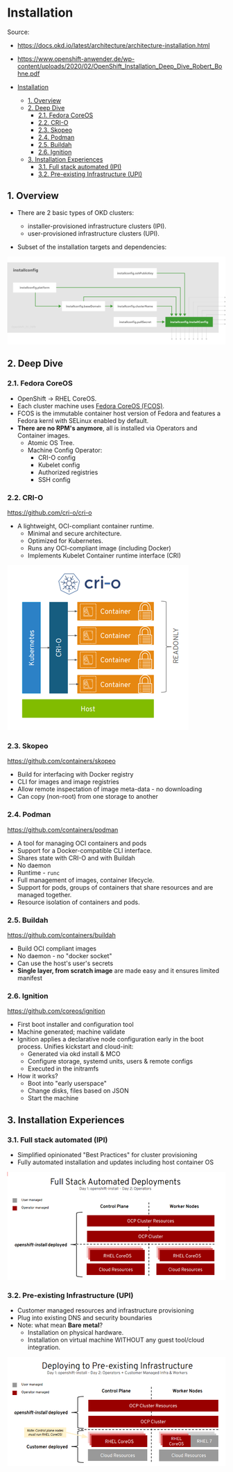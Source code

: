 # Installation

Source:

- https://docs.okd.io/latest/architecture/architecture-installation.html
- https://www.openshift-anwender.de/wp-content/uploads/2020/02/OpenShift_Installation_Deep_Dive_Robert_Bohne.pdf

- [Installation](#installation)
  - [1. Overview](#1-overview)
  - [2. Deep Dive](#2-deep-dive)
    - [2.1. Fedora CoreOS](#21-fedora-coreos)
    - [2.2. CRI-O](#22-cri-o)
    - [2.3. Skopeo](#23-skopeo)
    - [2.4. Podman](#24-podman)
    - [2.5. Buildah](#25-buildah)
    - [2.6. Ignition](#26-ignition)
  - [3. Installation Experiences](#3-installation-experiences)
    - [3.1. Full stack automated (IPI)](#31-full-stack-automated-ipi)
    - [3.2. Pre-existing Infrastructure (UPI)](#32-pre-existing-infrastructure-upi)

## 1. Overview

- There are 2 basic types of OKD clusters:

  - installer-provisioned infrastructure clusters (IPI).
  - user-provisioned infrastructure clusters (UPI).

- Subset of the installation targets and dependencies:

![](./imgs/install1.png)

## 2. Deep Dive

### 2.1. Fedora CoreOS

- OpenShift -> RHEL CoreOS.
- Each cluster machine uses [Fedora CoreOS (FCOS)](https://getfedora.org/en/coreos?stream=stable).
- FCOS is the immutable container host version of Fedora and features a Fedora kernl with SELinux enabled by default.
- **There are no RPM's anymore**, all is installed via Operators and Container images.
  - Atomic OS Tree.
  - Machine Config Operator:
    - CRI-O config
    - Kubelet config
    - Authorized registries
    - SSH config

### 2.2. CRI-O

https://github.com/cri-o/cri-o

- A lightweight, OCI-compliant container runtime.
  - Minimal and secure architecture.
  - Optimized for Kubernetes.
  - Runs any OCI-compliant image (including Docker)
  - Implements Kubelet Container runtime interface (CRI)

![](./imgs/install2.png)

### 2.3. Skopeo

https://github.com/containers/skopeo

- Build for interfacing with Docker registry
- CLI for images and image registries
- Allow remote inspectation of image meta-data - no downloading
- Can copy (non-root) from one storage to another

### 2.4. Podman

https://github.com/containers/podman

- A tool for managing OCI containers and pods
- Support for a Docker-compatible CLI interface.
- Shares state with CRI-O and with Buildah
- No daemon
- Runtime - `runc`
- Full management of images, container lifecycle.
- Support for pods, groups of containers that share resources and are managed together.
- Resource isolation of containers and pods.

### 2.5. Buildah

https://github.com/containers/buildah

- Build OCI compliant images
- No daemon - no "docker socket"
- Can use the host's user's secrets
- **Single layer, from scratch image** are made easy and it ensures limited manifest

### 2.6. Ignition

https://github.com/coreos/ignition

- First boot installer and configuration tool
- Machine generated; machine validate
- Ignition applies a declarative node configuration early in the boot process. Unifies kickstart and cloud-init:
  - Generated via okd install & MCO
  - Configure storage, systemd units, users & remote configs
  - Executed in the initramfs
- How it works?
  - Boot into "early userspace"
  - Change disks, files based on JSON
  - Start the machine

## 3. Installation Experiences

### 3.1. Full stack automated (IPI)

- Simplified opinionated "Best Practices" for cluster provisioning
- Fully automated installation and updates including host container OS

![](./imgs/install4.png)

### 3.2. Pre-existing Infrastructure (UPI)

- Customer managed resources and infrastructure provisioning
- Plug into existing DNS and security boundaries
- Note: what mean **Bare metal**?
  - Installation on physical hardware.
  - Installation on virtual machine WITHOUT any guest tool/cloud integration.

![](./imgs/install5.png)

